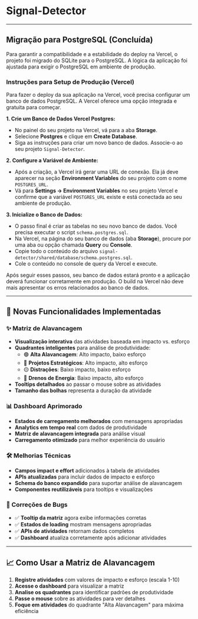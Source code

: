 # Signal-Detector

---

## Migração para PostgreSQL (Concluída)

Para garantir a compatibilidade e a estabilidade do deploy na Vercel, o projeto foi migrado do SQLite para o PostgreSQL. A lógica da aplicação foi ajustada para exigir o PostgreSQL em ambiente de produção.

### Instruções para Setup de Produção (Vercel)

Para fazer o deploy da sua aplicação na Vercel, você precisa configurar um banco de dados PostgreSQL. A Vercel oferece uma opção integrada e gratuita para começar.

**1. Crie um Banco de Dados Vercel Postgres:**
   - No painel do seu projeto na Vercel, vá para a aba **Storage**.
   - Selecione **Postgres** e clique em **Create Database**.
   - Siga as instruções para criar um novo banco de dados. Associe-o ao seu projeto `Signal-Detector`.

**2. Configure a Variável de Ambiente:**
   - Após a criação, a Vercel irá gerar uma URL de conexão. Ela já deve aparecer na seção **Environment Variables** do seu projeto com o nome `POSTGRES_URL`.
   - Vá para **Settings -> Environment Variables** no seu projeto Vercel e confirme que a variável `POSTGRES_URL` existe e está conectada ao seu ambiente de produção.

**3. Inicialize o Banco de Dados:**
   - O passo final é criar as tabelas no seu novo banco de dados. Você precisa executar o script `schema.postgres.sql`.
   - Na Vercel, na página do seu banco de dados (aba **Storage**), procure por uma aba ou opção chamada **Query** ou **Console**.
   - Copie todo o conteúdo do arquivo `signal-detector/shared/database/schema.postgres.sql`.
   - Cole o conteúdo no console de query da Vercel e execute.

Após seguir esses passos, seu banco de dados estará pronto e a aplicação deverá funcionar corretamente em produção. O build na Vercel não deve mais apresentar os erros relacionados ao banco de dados.

---

## 🚀 Novas Funcionalidades Implementadas

### ✨ Matriz de Alavancagem
- **Visualização interativa** das atividades baseada em impacto vs. esforço
- **Quadrantes inteligentes** para análise de produtividade:
  - 🟢 **Alta Alavancagem**: Alto impacto, baixo esforço
  - 🔵 **Projetos Estratégicos**: Alto impacto, alto esforço
  - 🟡 **Distrações**: Baixo impacto, baixo esforço
  - 🔴 **Drenos de Energia**: Baixo impacto, alto esforço
- **Tooltips detalhados** ao passar o mouse sobre as atividades
- **Tamanho das bolhas** representa a duração da atividade

### 📊 Dashboard Aprimorado
- **Estados de carregamento melhorados** com mensagens apropriadas
- **Analytics em tempo real** com dados de produtividade
- **Matriz de alavancagem integrada** para análise visual
- **Carregamento otimizado** para melhor experiência do usuário

### 🛠️ Melhorias Técnicas
- **Campos impact e effort** adicionados à tabela de atividades
- **APIs atualizadas** para incluir dados de impacto e esforço
- **Schema do banco expandido** para suportar análise de alavancagem
- **Componentes reutilizáveis** para tooltips e visualizações

### 🔧 Correções de Bugs
- ✅ **Tooltip da matriz** agora exibe informações corretas
- ✅ **Estados de loading** mostram mensagens apropriadas
- ✅ **APIs de atividades** retornam dados completos
- ✅ **Dashboard** atualiza corretamente após adicionar atividades

---

## 📈 Como Usar a Matriz de Alavancagem

1. **Registre atividades** com valores de impacto e esforço (escala 1-10)
2. **Acesse o dashboard** para visualizar a matriz
3. **Analise os quadrantes** para identificar padrões de produtividade
4. **Passe o mouse** sobre as atividades para ver detalhes
5. **Foque em atividades** do quadrante "Alta Alavancagem" para máxima eficiência